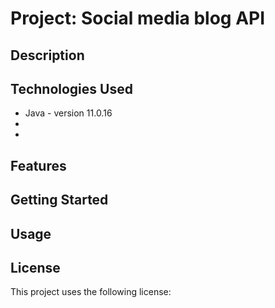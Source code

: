 # Project: Social media blog API

## Description

## Technologies Used
* Java - version 11.0.16
* 
* 
## Features

## Getting Started

## Usage

## License
This project uses the following license: 
